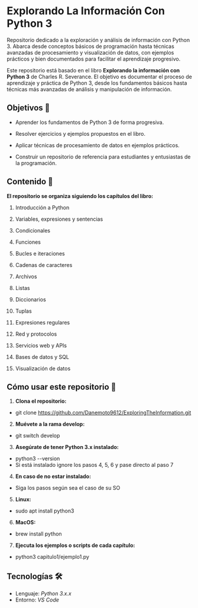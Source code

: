 # Explorando La Información Con Python 3
Repositorio dedicado a la exploración y análisis de información con Python 3. Abarca desde conceptos básicos de programación hasta técnicas avanzadas de procesamiento y visualización de datos, con ejemplos prácticos y bien documentados para facilitar el aprendizaje progresivo.

Este repositorio está basado en el libro **Explorando la información con Python 3** de Charles R. Severance. El objetivo es documentar el proceso de aprendizaje y práctica de Python 3, desde los fundamentos básicos hasta técnicas más avanzadas de análisis y manipulación de información.

## Objetivos 📘

- Aprender los fundamentos de Python 3 de forma progresiva.

- Resolver ejercicios y ejemplos propuestos en el libro.

- Aplicar técnicas de procesamiento de datos en ejemplos prácticos.

- Construir un repositorio de referencia para estudiantes y entusiastas de la programación.

## Contenido 📂

**El repositorio se organiza siguiendo los capítulos del libro:**

1. Introducción a Python

2. Variables, expresiones y sentencias

3. Condicionales

4. Funciones

5. Bucles e iteraciones

6. Cadenas de caracteres

7. Archivos

8. Listas

9. Diccionarios

10. Tuplas

11. Expresiones regulares

12. Red y protocolos

13. Servicios web y APIs

14. Bases de datos y SQL

15. Visualización de datos

## Cómo usar este repositorio 🚀
1. **Clona el repositorio:**
- git clone https://github.com/Danemoto9612/ExploringTheInformation.git
2. **Muévete a la rama develop:**
- git switch develop
3. **Asegúrate de tener Python 3.x instalado:**
- python3 --version
- Si está instalado ignore los pasos 4, 5, 6 y pase directo al paso 7
4. **En caso de no estar instalado:**
- Siga los pasos según sea el caso de su SO
5. **Linux:**
- sudo apt install python3
6. **MacOS:**
- brew install python
7. **Ejecuta los ejemplos o scripts de cada capítulo:**
- python3 capitulo1/ejemplo1.py

## Tecnologías 🛠

- Lenguaje: *Python 3.x.x*  
- Entorno: *VS Code* 
